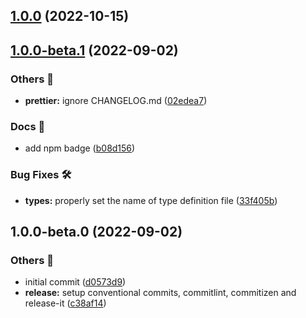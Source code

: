 

## [1.0.0](https://github.com/potloc/spready/compare/v1.0.0-beta.1...v1.0.0) (2022-10-15)

## [1.0.0-beta.1](https://github.com/potloc/spready/compare/v1.0.0-beta.0...v1.0.0-beta.1) (2022-09-02)


### Others 🔧

* **prettier:** ignore CHANGELOG.md ([02edea7](https://github.com/potloc/spready/commit/02edea79433b233c7d7d74247dc656148b8f8175))


### Docs 📃

* add npm badge ([b08d156](https://github.com/potloc/spready/commit/b08d1568e7b555b27c7c81cd4462bf6de8beab5c))


### Bug Fixes 🛠

* **types:** properly set the name of type definition file ([33f405b](https://github.com/potloc/spready/commit/33f405b506236e64b68a01cbf97b661bf9e49a3b))

## 1.0.0-beta.0 (2022-09-02)


### Others 🔧

* initial commit ([d0573d9](https://github.com/potloc/spready/commit/d0573d9a18faa4b0c9e1e1cf60bbbdf192bf56ed))
* **release:** setup conventional commits, commitlint, commitizen and release-it ([c38af14](https://github.com/potloc/spready/commit/c38af14649ea52fb36d6181f2d79adc62b782ce0))